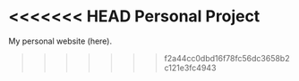 <<<<<<< HEAD
Personal Project
=======
My personal website (here).
>>>>>>> f2a44cc0dbd16f78fc56dc3658b2c121e3fc4943
